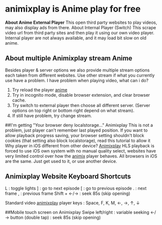 # animixplay is Anime play for free

**About Anime External Player**
This open third party websites to play videos, may also display ads from there.
About Internal Player (Switch)
This scrape video url from third party sites and then play it using our own video player.
Internal player are not always available, and it may load bit slow on old anime.

## About multiple Animixplay stream Anime
Besides player & server options we also provide multiple stream options each taken from different websites. Use other stream if what you currently use have a problem.
I have problem when playing video, what can i do?
1. Try reload the player [anime](https://animixplay.fun)
2. Try in incognito mode, disable browser extension, and clear browser cache.
3. Try switch to external player then choose all different server. (Server options on top right or bottom right depend on what stream).
4. If still have problem, try change stream.

##I'm getting "Your browser deny localstorage..." Animixplay
This is not a problem, just player can't remember last played position. If you want to allow playback progress saving, your browser setting shouldn't block cookies (that setting also block localstorage), read this tutorial to allow it
Why player in iOS different from other device?
[Animixplay](https://animixplay.fun)
HLS playback is forced to use iOS own system with no manual quality select, websites have very limited control over how the [animix](https://animixplaying.blogspot.com) player behaves.
All browsers in iOS are the same. Just get used to it, or use another device.

## Animixplay Website Keyboard Shortcuts
L : toggle lights
] : go to next episode
[ : go to previous episode
. : next frame
, : previous frame
Shift + ←/→ : seek 85s (skip opening)

Standard video [animixplay](https://www.trainsim.com/vbts/member.php?599600-animixplay) player keys :
Space, F, K, M, ←, →, ↑, ↓

##Mobile touch screen on Animixplay
Swipe left/right : variable seeking
←/→ button (double tap) : seek 85s (skip opening)
